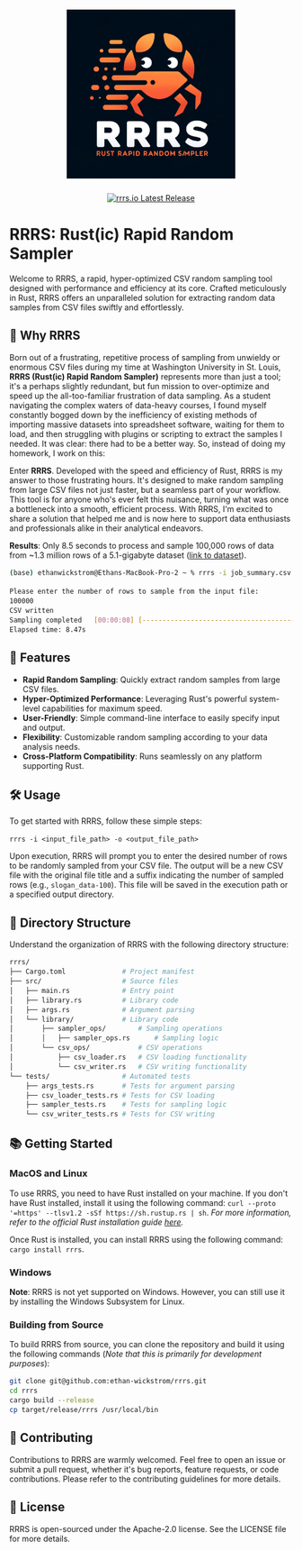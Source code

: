 [//]: # (Image in `.assets/logos/logo.webp`)

<h1 align="center">
  <img src=".assets/logos/logo.webp" alt="RRRS Logo" width="300px" height="300px" />
  <br>
</h1>

<div align="center">
  <a href="https://crates.io/crates/rrrs">
    <img src="https://img.shields.io/crates/v/rrrs.svg" alt="rrrs.io Latest Release"/>
  </a>
</div>

RRRS: Rust(ic) Rapid Random Sampler
===================================

Welcome to RRRS, a rapid, hyper-optimized CSV random sampling tool designed with performance and efficiency at its core. Crafted meticulously in Rust, RRRS offers an unparalleled solution for extracting random data samples from CSV files swiftly and effortlessly.

🤨 Why RRRS
-----------

Born out of a frustrating, repetitive process of sampling from unwieldy or enormous CSV files during my time at Washington University in St. Louis, **RRRS (Rust(ic) Rapid Random Sampler)** represents more than just a tool; it's a perhaps slightly redundant, but fun mission to over-optimize and speed up the all-too-familiar frustration of data sampling. As a student navigating the complex waters of data-heavy courses, I found myself constantly bogged down by the inefficiency of existing methods of importing massive datasets into spreadsheet software, waiting for them to load, and then struggling with plugins or scripting to extract the samples I needed. It was clear: there had to be a better way. So, instead of doing my homework, I work on this:

Enter **RRRS**. Developed with the speed and efficiency of Rust, RRRS is my answer to those frustrating hours. It's designed to make random sampling from large CSV files not just faster, but a seamless part of your workflow. This tool is for anyone who's ever felt this nuisance, turning what was once a bottleneck into a smooth, efficient process. With RRRS, I'm excited to share a solution that helped me and is now here to support data enthusiasts and professionals alike in their analytical endeavors.

**Results**: Only 8.5 seconds to process and sample 100,000 rows of data from ~1.3 million rows of a 5.1-gigabyte dataset ([link to dataset](https://www.kaggle.com/datasets/asaniczka/1-3m-linkedin-jobs-and-skills-2024)).

```bash
(base) ethanwickstrom@Ethans-MacBook-Pro-2 ~ % rrrs -i job_summary.csv -o ./datasets

Please enter the number of rows to sample from the input file:
100000         
CSV written
Sampling completed   [00:00:08] [----------------------------------------] 1/1 (0s)                                 Sampled data has been successfully written.
Elapsed time: 8.47s
```

🚀 Features
-----------

*   **Rapid Random Sampling**: Quickly extract random samples from large CSV files.
*   **Hyper-Optimized Performance**: Leveraging Rust's powerful system-level capabilities for maximum speed.
*   **User-Friendly**: Simple command-line interface to easily specify input and output.
*   **Flexibility**: Customizable random sampling according to your data analysis needs.
*   **Cross-Platform Compatibility**: Runs seamlessly on any platform supporting Rust.

🛠 Usage
--------

To get started with RRRS, follow these simple steps:

`rrrs -i <input_file_path> -o <output_file_path>`

Upon execution, RRRS will prompt you to enter the desired number of rows to be randomly sampled from your CSV file. The output will be a new CSV file with the original file title and a suffix indicating the number of sampled rows (e.g., `slogan_data-100`). This file will be saved in the execution path or a specified output directory.

📂 Directory Structure
----------------------

Understand the organization of RRRS with the following directory structure:

```bash
rrrs/
├── Cargo.toml              # Project manifest
├── src/                    # Source files
│   ├── main.rs             # Entry point
│   ├── library.rs          # Library code
│   ├── args.rs             # Argument parsing
│   └── library/            # Library code
│       ├── sampler_ops/        # Sampling operations
│       │   ├── sampler_ops.rs      # Sampling logic
│       └── csv_ops/            # CSV operations
│           ├── csv_loader.rs   # CSV loading functionality
│           └── csv_writer.rs   # CSV writing functionality
└── tests/                  # Automated tests
    ├── args_tests.rs       # Tests for argument parsing
    ├── csv_loader_tests.rs # Tests for CSV loading
    ├── sampler_tests.rs    # Tests for sampling logic
    └── csv_writer_tests.rs # Tests for CSV writing
```

📚 Getting Started
------------------

### MacOS and Linux

To use RRRS, you need to have Rust installed on your machine. If you don't have Rust installed, install it using the following command: `curl --proto '=https' --tlsv1.2 -sSf https://sh.rustup.rs | sh`. *For more information, refer to the official Rust installation guide [here](https://www.rust-lang.org/tools/install).*

Once Rust is installed, you can install RRRS using the following command: `cargo install rrrs`.

### Windows

**Note**: RRRS is not yet supported on Windows. However, you can still use it by installing the Windows Subsystem for Linux.

### Building from Source

To build RRRS from source, you can clone the repository and build it using the following commands (*Note that this is primarily for development purposes*):

```bash
git clone git@github.com:ethan-wickstrom/rrrs.git
cd rrrs
cargo build --release
cp target/release/rrrs /usr/local/bin
```

🤝 Contributing
---------------

Contributions to RRRS are warmly welcomed. Feel free to open an issue or submit a pull request, whether it's bug reports, feature requests, or code contributions. Please refer to the contributing guidelines for more details.

📝 License
----------

RRRS is open-sourced under the Apache-2.0 license. See the LICENSE file for more details.
